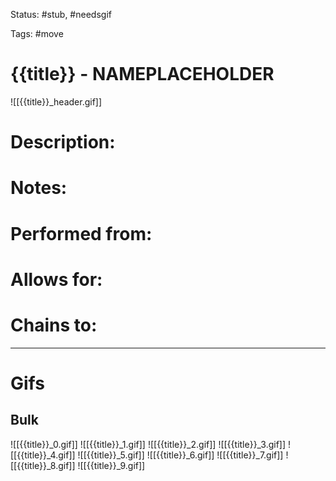 Status: #stub, #needsgif 

Tags: #move

# {{title}} - NAMEPLACEHOLDER
![[{{title}}_header.gif]]
# Description:


# Notes:


# Performed from:


# Allows for:


# Chains to:


___
# Gifs
## Bulk
![[{{title}}_0.gif]]
![[{{title}}_1.gif]]
![[{{title}}_2.gif]]
![[{{title}}_3.gif]]
![[{{title}}_4.gif]]
![[{{title}}_5.gif]]
![[{{title}}_6.gif]]
![[{{title}}_7.gif]]
![[{{title}}_8.gif]]
![[{{title}}_9.gif]]